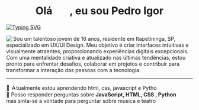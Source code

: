 <h1 align="center">Olá <img
        width="40px" />, eu sou Pedro Igor </h1>

[![Typing
SVG](https://readme-typing-svg.demolab.com?font=Fira+Code&pause=1000&color=DC143C&center=true&vCenter=true&width=1000&lines=I+LOVE+MINECRAFT%2C+AND+VALORANT;I+LOVE+MY+GIRLFRIEND;I+LOVE+ANIMES+AND+GAMES)](https://git.io/typing-svg)

<img align="left" src="https://i.pinimg.com/564x/92/34/25/92342590dcf27b15b03df7c98a42f958.jpg">

<p>Sou um talentoso jovem de 16 anos, residente em Itapetininga, SP, especializado em UX/UI Design. Meu objetivo é criar interfaces intuitivas e visualmente atraentes, proporcionando experiências digitais excepcionais.
Com uma mentalidade criativa e atualizado nas últimas tendências, estou pronto para enfrentar desafios, colaborar em projetos e contribuir para transformar a interação das pessoas com a tecnologia.</p>

**********
<div align="left">
    🌱 Ａtualmente estou aprendendo html, css, javascript e Pytho <br>
            💬 Posso responder perguntas sobre <strong>JavaScript, HTML, CSS , Python </strong> <br>mas sinta-se a
            vontade para perguntar sobre musica e teatro<br>
</div>
